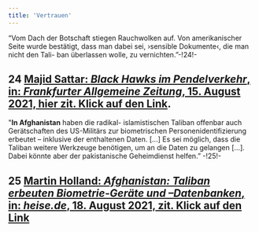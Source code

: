 ```yaml
---
title: 'Vertrauen'
---
```


“Vom Dach der Botschaft stiegen Rauchwolken auf. Von amerikanischer Seite wurde bestätigt, dass man dabei sei, ›sensible Dokumente‹, die man nicht den Tali- ban überlassen wolle, zu vernichten.”-!24!-
## **24** [Majid Sattar: _Black Hawks im Pendelverkehr_, in: _Frankfurter Allgemeine Zeitung_, 15. August 2021, hier zit. Klick auf den Link](https://www.faz.net/-gq5-aesmp).
"**In Afghanistan** haben die radikal- islamistischen Taliban offenbar auch Gerätschaften des US-Militärs zur biometrischen Personenidentifizierung erbeutet – inklusive der enthaltenen Daten. [...] Es sei möglich, dass die Taliban weitere Werkzeuge benötigen, um an die Daten zu gelangen [...]. Dabei könnte aber der pakistanische Geheimdienst helfen.” -!25!-
## **25** [Martin Holland: _Afghanistan: Taliban erbeuten Biometrie-Geräte und –Datenbanken_, in: _heise.de_, 18. August 2021, zit. Klick auf den Link](https://www.heise.de/-6168158)
